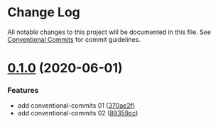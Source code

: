 # Change Log

All notable changes to this project will be documented in this file.
See [Conventional Commits](https://conventionalcommits.org) for commit guidelines.

# [0.1.0](https://github.com/soluteli/learn-lerna_fixed/compare/v0.0.18...v0.1.0) (2020-06-01)


### Features

* add conventional-commits 01 ([370ae2f](https://github.com/soluteli/learn-lerna_fixed/commit/370ae2f))
* add conventional-commits 02 ([89359cc](https://github.com/soluteli/learn-lerna_fixed/commit/89359cc))
